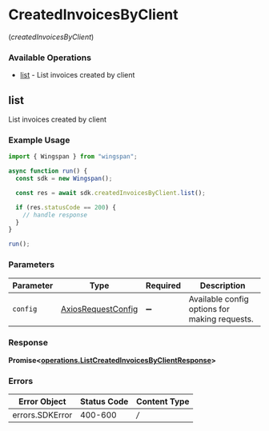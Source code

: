 # CreatedInvoicesByClient
(*createdInvoicesByClient*)

### Available Operations

* [list](#list) - List invoices created by client

## list

List invoices created by client

### Example Usage

```typescript
import { Wingspan } from "wingspan";

async function run() {
  const sdk = new Wingspan();

  const res = await sdk.createdInvoicesByClient.list();

  if (res.statusCode == 200) {
    // handle response
  }
}

run();
```

### Parameters

| Parameter                                                    | Type                                                         | Required                                                     | Description                                                  |
| ------------------------------------------------------------ | ------------------------------------------------------------ | ------------------------------------------------------------ | ------------------------------------------------------------ |
| `config`                                                     | [AxiosRequestConfig](https://axios-http.com/docs/req_config) | :heavy_minus_sign:                                           | Available config options for making requests.                |


### Response

**Promise<[operations.ListCreatedInvoicesByClientResponse](../../sdk/models/operations/listcreatedinvoicesbyclientresponse.md)>**
### Errors

| Error Object    | Status Code     | Content Type    |
| --------------- | --------------- | --------------- |
| errors.SDKError | 400-600         | */*             |
